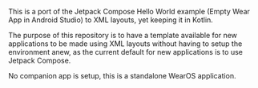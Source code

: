 This is a port of the Jetpack Compose Hello World example (Empty Wear App in Android Studio) to XML layouts, yet keeping it in Kotlin.

The purpose of this repository is to have a template available for new applications to be made using XML layouts without having to setup the environment anew, as the current default for new applications is to use Jetpack Compose.

No companion app is setup, this is a standalone WearOS application.
